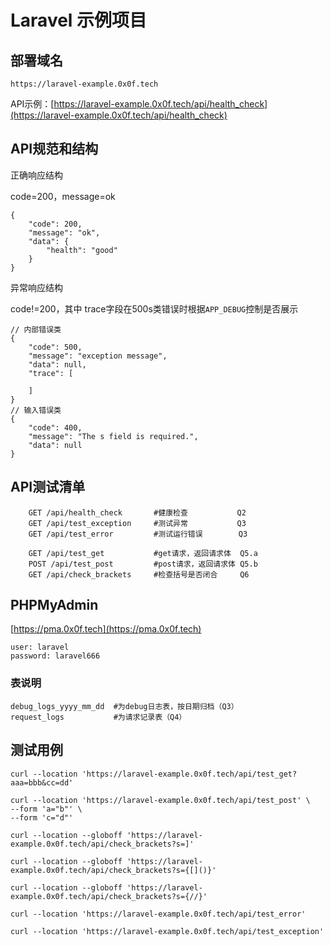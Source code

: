 # Laravel 示例项目

## 部署域名

    https://laravel-example.0x0f.tech

API示例：[https://laravel-example.0x0f.tech/api/health_check](https://laravel-example.0x0f.tech/api/health_check)

## API规范和结构

正确响应结构

code=200，message=ok

    {
        "code": 200,
        "message": "ok",
        "data": {
            "health": "good"
        }
    }

异常响应结构

code!=200，其中 trace字段在500s类错误时根据`APP_DEBUG`控制是否展示

    // 内部错误类
    {
        "code": 500,
        "message": "exception message",
        "data": null,
        "trace": [
            
        ]
    }
    // 输入错误类
    {
        "code": 400,
        "message": "The s field is required.",
        "data": null
    }
## API测试清单

```
    GET /api/health_check       #健康检查           Q2
    GET /api/test_exception     #测试异常           Q3
    GET /api/test_error         #测试运行错误        Q3

    GET /api/test_get           #get请求，返回请求体  Q5.a
    POST /api/test_post         #post请求，返回请求体 Q5.b
    GET /api/check_brackets     #检查括号是否闭合     Q6
```

## PHPMyAdmin

[https://pma.0x0f.tech](https://pma.0x0f.tech)

    user: laravel
    password: laravel666

### 表说明

    debug_logs_yyyy_mm_dd  #为debug日志表，按日期归档（Q3）
    request_logs           #为请求记录表（Q4）

## 测试用例

    curl --location 'https://laravel-example.0x0f.tech/api/test_get?aaa=bbb&cc=dd'

    curl --location 'https://laravel-example.0x0f.tech/api/test_post' \
    --form 'a="b"' \
    --form 'c="d"'

    curl --location --globoff 'https://laravel-example.0x0f.tech/api/check_brackets?s=]'

    curl --location --globoff 'https://laravel-example.0x0f.tech/api/check_brackets?s={[]()}'

    curl --location --globoff 'https://laravel-example.0x0f.tech/api/check_brackets?s={//}'

    curl --location 'https://laravel-example.0x0f.tech/api/test_error'

    curl --location 'https://laravel-example.0x0f.tech/api/test_exception'